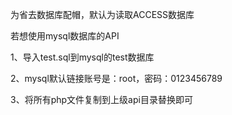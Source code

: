 为省去数据库配帽，默认为读取ACCESS数据库

若想使用mysql数据库的API

1、导入test.sql到mysql的test数据库

2、mysql默认链接账号是：root，密码：0123456789

3、将所有php文件复制到上级api目录替换即可
